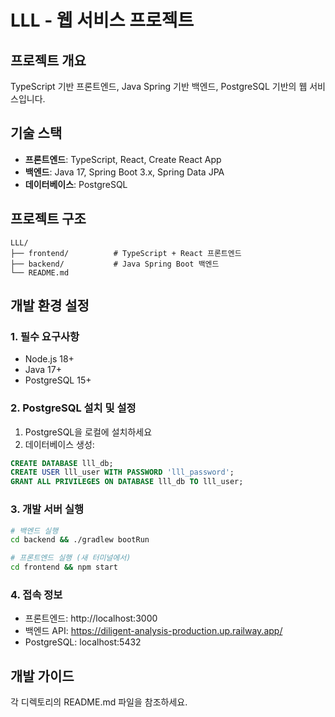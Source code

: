 # LLL - 웹 서비스 프로젝트

## 프로젝트 개요
TypeScript 기반 프론트엔드, Java Spring 기반 백엔드, PostgreSQL 기반의 웹 서비스입니다.

## 기술 스택
- **프론트엔드**: TypeScript, React, Create React App
- **백엔드**: Java 17, Spring Boot 3.x, Spring Data JPA
- **데이터베이스**: PostgreSQL

## 프로젝트 구조
```
LLL/
├── frontend/          # TypeScript + React 프론트엔드
├── backend/           # Java Spring Boot 백엔드
└── README.md
```

## 개발 환경 설정

### 1. 필수 요구사항
- Node.js 18+ 
- Java 17+
- PostgreSQL 15+

### 2. PostgreSQL 설치 및 설정
1. PostgreSQL을 로컬에 설치하세요
2. 데이터베이스 생성:
```sql
CREATE DATABASE lll_db;
CREATE USER lll_user WITH PASSWORD 'lll_password';
GRANT ALL PRIVILEGES ON DATABASE lll_db TO lll_user;
```

### 3. 개발 서버 실행
```bash
# 백엔드 실행
cd backend && ./gradlew bootRun

# 프론트엔드 실행 (새 터미널에서)
cd frontend && npm start
```

### 4. 접속 정보
- 프론트엔드: http://localhost:3000
- 백엔드 API: https://diligent-analysis-production.up.railway.app/
- PostgreSQL: localhost:5432

## 개발 가이드
각 디렉토리의 README.md 파일을 참조하세요.
